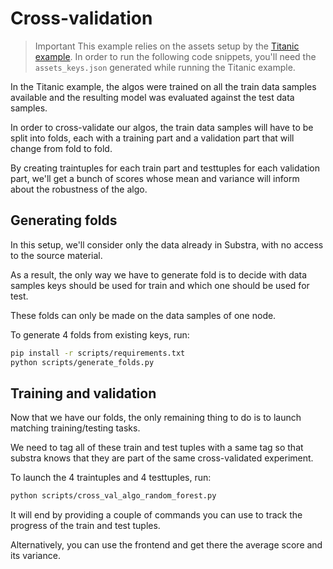 # Cross-validation

> Important
> This example relies on the assets setup by the [Titanic example](../titanic/README.md). In order to run the following
code snippets, you'll need the `assets_keys.json` generated while running the Titanic example.

In the Titanic example, the algos were trained on all the train data samples available and the resulting model was
evaluated against the test data samples.

In order to cross-validate our algos, the train data samples will have to be split into folds, each with a training
part and a validation part that will change from fold to fold.

By creating traintuples for each train part and testtuples for each validation part, we'll get a bunch of scores whose
mean and variance will inform about the robustness of the algo.

## Generating folds

In this setup, we'll consider only the data already in Substra, with no access to the source material.

As a result, the only way we have to generate fold is to decide with data samples keys should be used for train and
which one should be used for test.

These folds can only be made on the data samples of one node.

To generate 4 folds from existing keys, run:

```sh
pip install -r scripts/requirements.txt
python scripts/generate_folds.py
```

## Training and validation

Now that we have our folds, the only remaining thing to do is to launch matching training/testing tasks.

We need to tag all of these train and test tuples with a same tag so that substra knows that they are part of the same
cross-validated experiment.

To launch the 4 traintuples and 4 testtuples, run:
```sh
python scripts/cross_val_algo_random_forest.py
```

It will end by providing a couple of commands you can use to track the progress of the train and test tuples.

Alternatively, you can use the frontend and get there the average score and its variance.
